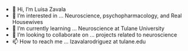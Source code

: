 - 👋 Hi, I’m Luisa Zavala
- 👀 I’m interested in ... Neuroscience, psychopharmacology, and Real Housewives
- 🌱 I’m currently learning ... Neuroscience at Tulane University
- 💞️ I’m looking to collaborate on ... projects related to neuroscience
- 📫 How to reach me ... lzavalarodriguez at tulane.edu

<!---
guccicowboyboot/guccicowboyboot is a ✨ special ✨ repository because its `README.md` (this file) appears on your GitHub profile.
You can click the Preview link to take a look at your changes.
--->
